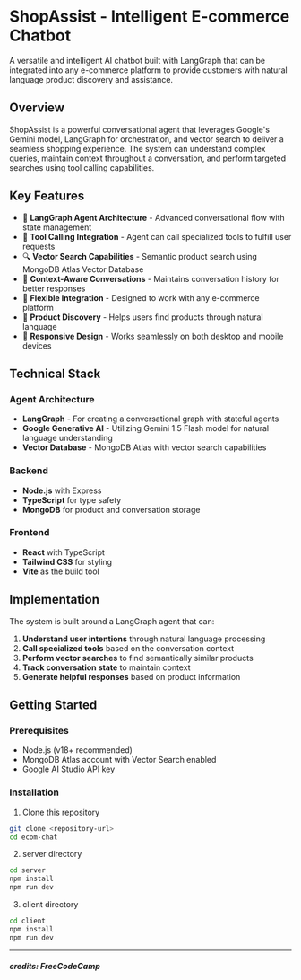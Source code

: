 # ShopAssist - Intelligent E-commerce Chatbot 

A versatile and intelligent AI chatbot built with LangGraph that can be integrated into any e-commerce platform to provide customers with natural language product discovery and assistance.

## Overview

ShopAssist is a powerful conversational agent that leverages Google's Gemini model, LangGraph for orchestration, and vector search to deliver a seamless shopping experience. The system can understand complex queries, maintain context throughout a conversation, and perform targeted searches using tool calling capabilities.

## Key Features

- 🧠 **LangGraph Agent Architecture** - Advanced conversational flow with state management
- 🔧 **Tool Calling Integration** - Agent can call specialized tools to fulfill user requests
- 🔍 **Vector Search Capabilities** - Semantic product search using MongoDB Atlas Vector Database
- 💬 **Context-Aware Conversations** - Maintains conversation history for better responses
- 🔄 **Flexible Integration** - Designed to work with any e-commerce platform
- 🛒 **Product Discovery** - Helps users find products through natural language
- 📱 **Responsive Design** - Works seamlessly on both desktop and mobile devices

## Technical Stack

### Agent Architecture
- **LangGraph** - For creating a conversational graph with stateful agents
- **Google Generative AI** - Utilizing Gemini 1.5 Flash model for natural language understanding
- **Vector Database** - MongoDB Atlas with vector search capabilities

### Backend
- **Node.js** with Express
- **TypeScript** for type safety
- **MongoDB** for product and conversation storage

### Frontend
- **React** with TypeScript
- **Tailwind CSS** for styling
- **Vite** as the build tool

## Implementation

The system is built around a LangGraph agent that can:

1. **Understand user intentions** through natural language processing
2. **Call specialized tools** based on the conversation context
3. **Perform vector searches** to find semantically similar products
4. **Track conversation state** to maintain context
5. **Generate helpful responses** based on product information

## Getting Started

### Prerequisites
- Node.js (v18+ recommended)
- MongoDB Atlas account with Vector Search enabled
- Google AI Studio API key

### Installation

1. Clone this repository
```bash
git clone <repository-url>
cd ecom-chat
```
2. server directory
```bash
cd server
npm install
npm run dev
```
3. client directory
```bash
cd client
npm install
npm run dev
```

---

##### credits: FreeCodeCamp
